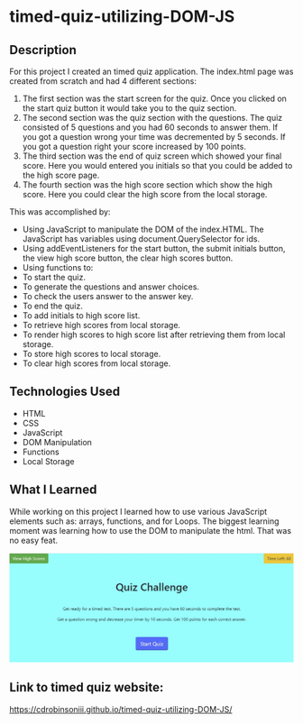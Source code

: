 # timed-quiz-utilizing-DOM-JS

## Description
For this project I created an timed quiz application.
The index.html page was created from scratch and had 4 different sections: 
    <ol>
        <li>The first section was the start screen for the quiz. Once you clicked on the start quiz button it would take you to the quiz section.</li>
        <li>The second section was the quiz section with the questions. The quiz consisted of 5 questions and you had 60 seconds to answer them. If you got a question wrong your time was decremented by 5 seconds. If you got a question right your score increased by 100 points.</li>
        <li>The third section was the end of quiz screen which showed your final score. Here you would entered you initials so that you could be added to the high score page.</li>
        <li>The fourth section was the high score section which show the high score. Here you could clear the high score from the local storage.</li>
    </ol>
    
This was accomplished by: 
    <ul>
        <li>Using JavaScript to manipulate the DOM of the index.HTML. The JavaScript has variables using document.QuerySelector for ids.</li>
        <li>Using addEventListeners for the start button, the submit initials button, the view high score button, the clear high scores button.</li>
        <li>Using functions to:</li>
        <li>To start the quiz.</li>
        <li>To generate the questions and answer choices.</li>
        <li>To check the users answer to the answer key.</li>
        <li>To end the quiz.</li>
        <li>To add initials to high score list.</li>
        <li>To retrieve high scores from local storage.</li>
        <li>To render high scores to high score list after retrieving them from local storage.</li>
        <li>To store high scores to local storage.</li>
        <li>To clear high scores from local storage.</li>
    </ul>

## Technologies Used
<ul>
    <li>HTML</li>
    <li>CSS</li>
    <li>JavaScript</li>
    <li>DOM Manipulation</li>
    <li>Functions</li>
    <li>Local Storage</li>
</ul>

## What I Learned

While working on this project I learned how to use various JavaScript elements such as: arrays, functions, and for Loops. The biggest learning moment was learning how to use the DOM to manipulate the html. That was no easy feat. 

![Here is a screenshot of the timed quiz.](./assets/images/ScreenShot_Timed_Quiz.jpg)

## Link to timed quiz website:
https://cdrobinsoniii.github.io/timed-quiz-utilizing-DOM-JS/